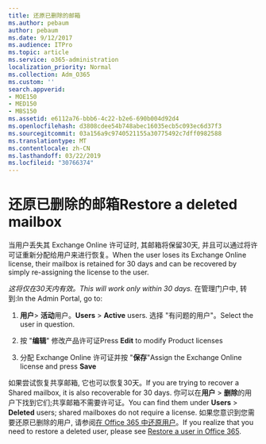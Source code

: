 ```yaml
---
title: 还原已删除的邮箱
ms.author: pebaum
author: pebaum
ms.date: 9/12/2017
ms.audience: ITPro
ms.topic: article
ms.service: o365-administration
localization_priority: Normal
ms.collection: Adm_O365
ms.custom: ''
search.appverid:
- MOE150
- MED150
- MBS150
ms.assetid: e6112a76-bbb6-4c22-b2e6-690b004d92d4
ms.openlocfilehash: d3808cdee54b748abec16035ecb5c093ec6d37f3
ms.sourcegitcommit: 03a156a9c9740521155a30775492c7dff0982588
ms.translationtype: MT
ms.contentlocale: zh-CN
ms.lasthandoff: 03/22/2019
ms.locfileid: "30766374"
---
```

# <a name="restore-a-deleted-mailbox"></a><span data-ttu-id="11fcd-102">还原已删除的邮箱</span><span class="sxs-lookup"><span data-stu-id="11fcd-102">Restore a deleted mailbox</span></span>

<span data-ttu-id="11fcd-103">当用户丢失其 Exchange Online 许可证时, 其邮箱将保留30天, 并且可以通过将许可证重新分配给用户来进行恢复。</span><span class="sxs-lookup"><span data-stu-id="11fcd-103">When the user loses its Exchange Online license, their mailbox is retained for 30 days and can be recovered by simply re-assigning the license to the user.</span></span>
  
 <span data-ttu-id="11fcd-104">*这将仅在30天内有效。*</span><span class="sxs-lookup"><span data-stu-id="11fcd-104">*This will work only within 30 days.*</span></span>  <span data-ttu-id="11fcd-105">在管理门户中, 转到:</span><span class="sxs-lookup"><span data-stu-id="11fcd-105">In the Admin Portal, go to:</span></span> 
  
1. <span data-ttu-id="11fcd-106">**用户**\> **活动**用户。</span><span class="sxs-lookup"><span data-stu-id="11fcd-106">**Users** \> **Active** users.</span></span> <span data-ttu-id="11fcd-107">选择 "有问题的用户"。</span><span class="sxs-lookup"><span data-stu-id="11fcd-107">Select the user in question.</span></span> 
    
2. <span data-ttu-id="11fcd-108">按 "**编辑**" 修改产品许可证</span><span class="sxs-lookup"><span data-stu-id="11fcd-108">Press **Edit** to modify Product licenses</span></span> 
    
3. <span data-ttu-id="11fcd-109">分配 Exchange Online 许可证并按 "**保存**"</span><span class="sxs-lookup"><span data-stu-id="11fcd-109">Assign the Exchange Online license and press **Save**</span></span>
    
<span data-ttu-id="11fcd-110">如果尝试恢复共享邮箱, 它也可以恢复30天。</span><span class="sxs-lookup"><span data-stu-id="11fcd-110">If you are trying to recover a Shared mailbox, it is also recoverable for 30 days.</span></span> <span data-ttu-id="11fcd-111">你可以在**用户** \> **删除**的用户下找到它们;共享邮箱不需要许可证。</span><span class="sxs-lookup"><span data-stu-id="11fcd-111">You can find them under **Users** \> **Deleted** users; shared mailboxes do not require a license.</span></span> <span data-ttu-id="11fcd-112">如果您意识到您需要还原已删除的用户, 请参阅[在 Office 365 中还原用户](https://docs.microsoft.com/en-us/office365/admin/add-users/restore-user)。</span><span class="sxs-lookup"><span data-stu-id="11fcd-112">If you realize that you need to restore a deleted user, please see [Restore a user in Office 365](https://docs.microsoft.com/en-us/office365/admin/add-users/restore-user).</span></span>
  

